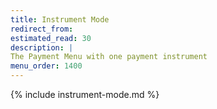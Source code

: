 ```yaml
---
title: Instrument Mode
redirect_from:
estimated_read: 30
description: |
The Payment Menu with one payment instrument
menu_order: 1400
---
```



{% include instrument-mode.md %}
